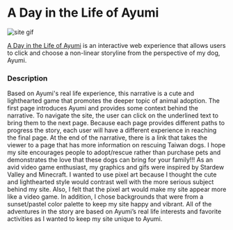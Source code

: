 # A Day in the Life of Ayumi
![site gif](https://github.com/megannyeh/iml300/blob/master/project-1/assets/optomizedayumigif.gif)

[A Day in the Life of Ayumi](https://megannyeh.github.io/iml300/iml-300-project-1-hypernarrative/) is an interactive web experience that allows users to click and choose a non-linear storyline from the perspective of my dog, Ayumi. 

### Description

Based on Ayumi's real life experience, this narrative is a cute and lighthearted game that promotes the deeper topic of animal adoption. The first page introduces Ayumi and provides some context behind the narrative. To navigate the site, the user can click on the underlined text to bring them to the next page. Because each page provides different paths to progress the story, each user will have a different experience in reaching the final page. At the end of the narrative, there is a link that takes the viewer to a page that has more information on rescuing Taiwan dogs. I hope my site encourages people to adopt/rescue rather than purchase pets and demonstrates the love that these dogs can bring for your family!!! 
	As an avid video game enthusiast, my graphics and gifs were inspired by Stardew Valley and Minecraft. I wanted to use pixel art because I thought the cute and lighthearted style would contrast well with the more serious subject behind my site. Also, I felt that the pixel art would make my site appear more like a video game. In addition, I chose backgrounds that were from a sunset/pastel color palette to keep my site happy and vibrant. All of the adventures in the story are based on Ayumi’s real life interests and favorite activities as I wanted to keep my site unique to Ayumi. 
